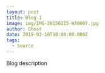 ```yaml
---
layout: post
title: Blog 1
image: img/IMG-20150215-WA0007.jpg
author: Ghost
date: 2019-03-10T10:00:00.000Z
tags:
  - Source
---
```


Blog description

